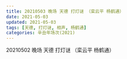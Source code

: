 ```yaml
---
title: 20210503 晚场 天德 打灯谜 （栾云平 杨鹤通）
date: 2021-05-03
updated: 2021-05-03
tags: [天德, 打灯谜, 相声, 杨鹤通] 
categories: 辛丑年场次(2021)
---
```

20210502 晚场 天德 打灯谜 （栾云平 杨鹤通）

